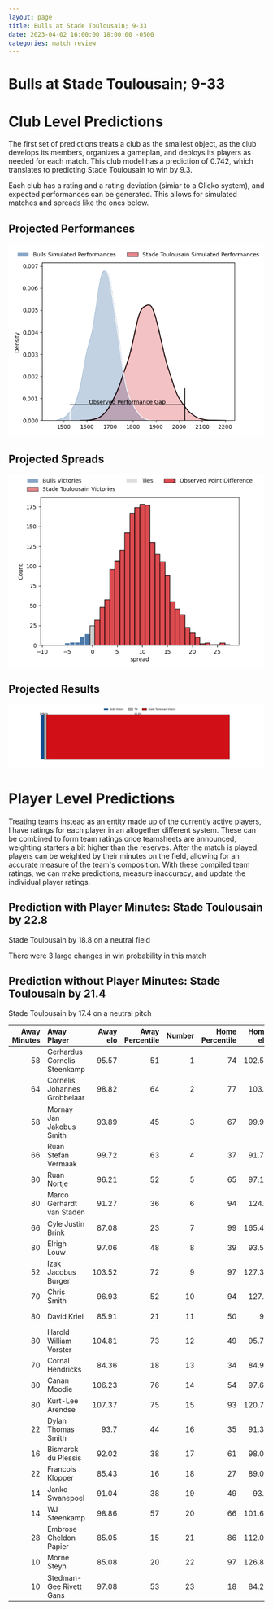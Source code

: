 ```yaml
---  
layout: page  
title: Bulls at Stade Toulousain; 9-33  
date: 2023-04-02 16:00:00 18:00:00 -0500  
categories: match review  
---
```

# Bulls at Stade Toulousain; 9-33

# Club Level Predictions


The first set of predictions treats a club as the smallest object, as the club develops its members, organizes a gameplan, and deploys its players as needed for each match. This club model has a prediction of 0.742, which translates to predicting Stade Toulousain to win by 9.3.

Each club has a rating and a rating deviation (simiar to a Glicko system), and expected performances can be generated. This allows for simulated matches and spreads like the ones below.
## Projected Performances


![Projected Performances](plots/performances_2023-04-02-StadeToulousain-Bulls.png)
## Projected Spreads


![Projected Spreads](plots/spreads_2023-04-02-StadeToulousain-Bulls.png)
## Projected Results


![Projected Results](plots/resultbar_2023-04-02-StadeToulousain-Bulls.png)
# Player Level Predictions


Treating teams instead as an entity made up of the currently active players, I have ratings for each player in an altogether different system. These can be combined to form team ratings once teamsheets are announced, weighting starters a bit higher than the reserves. After the match is played, players can be weighted by their minutes on the field, allowing for an accurate measure of the team's composition. With these compiled team ratings, we can make predictions, measure inaccuracy, and update the individual player ratings.
## Prediction with Player Minutes: Stade Toulousain by 22.8


Stade Toulousain by 18.8 on a neutral field

There were 3 large changes in win probability in this match
## Prediction without Player Minutes: Stade Toulousain by 21.4


Stade Toulousain by 17.4 on a neutral pitch



|   Away Minutes | Away Player                  |   Away elo |   Away Percentile |   Number |   Home Percentile |   Home elo | Home Player         |   Home Minutes |
|---------------:|:-----------------------------|-----------:|------------------:|---------:|------------------:|-----------:|:--------------------|---------------:|
|             58 | Gerhardus Cornelis Steenkamp |      95.57 |                51 |        1 |                74 |     102.58 | Cyril Baille        |             56 |
|             64 | Cornelis Johannes Grobbelaar |      98.82 |                64 |        2 |                77 |     103.9  | Julien Marchand     |             33 |
|             58 | Mornay Jan Jakobus Smith     |      93.89 |                45 |        3 |                67 |      99.98 | Dorian Aldegheri    |             56 |
|             66 | Ruan Stefan Vermaak          |      99.72 |                63 |        4 |                37 |      91.75 | Richie Arnold       |             58 |
|             80 | Ruan Nortje                  |      96.21 |                52 |        5 |                65 |      97.12 | Emmanuel Meafou     |             66 |
|             80 | Marco Gerhardt van Staden    |      91.27 |                36 |        6 |                94 |     124.4  | Jack Willis         |             80 |
|             66 | Cyle Justin Brink            |      87.08 |                23 |        7 |                99 |     165.44 | Francois Cros       |             80 |
|             80 | Elrigh Louw                  |      97.06 |                48 |        8 |                39 |      93.57 | Alexandre Roumat    |             48 |
|             52 | Izak Jacobus Burger          |     103.52 |                72 |        9 |                97 |     127.32 | Antoine Dupont      |             66 |
|             70 | Chris Smith                  |      96.93 |                52 |       10 |                94 |     127.7  | Romain Ntamack      |             80 |
|             80 | David Kriel                  |      85.91 |                21 |       11 |                50 |      96    | Matthis Lebel       |             80 |
|             80 | Harold William Vorster       |     104.81 |                73 |       12 |                49 |      95.78 | Pita Ahki           |             80 |
|             70 | Cornal Hendricks             |      84.36 |                18 |       13 |                34 |      84.97 | Santiago Chocobares |             50 |
|             80 | Canan Moodie                 |     106.23 |                76 |       14 |                54 |      97.65 | Juan Cruz Mallia    |             80 |
|             80 | Kurt-Lee Arendse             |     107.37 |                75 |       15 |                93 |     120.71 | Thomas Ramos        |             80 |
|             22 | Dylan Thomas Smith           |      93.7  |                44 |       16 |                35 |      91.32 | Rodrigue Neti       |             24 |
|             16 | Bismarck du Plessis          |      92.02 |                38 |       17 |                61 |      98.04 | Peato Mauvaka       |             47 |
|             22 | Francois Klopper             |      85.43 |                16 |       18 |                27 |      89.05 | David Ainu'u        |             24 |
|             14 | Janko Swanepoel              |      91.04 |                38 |       19 |                49 |      93.5  | Alban Placines      |             22 |
|             14 | WJ Steenkamp                 |      98.86 |                57 |       20 |                66 |     101.63 | Joshua Brennan      |             14 |
|             28 | Embrose Cheldon Papier       |      85.05 |                15 |       21 |                86 |     112.09 | Thibaud Flament     |             32 |
|             10 | Morne Steyn                  |      85.08 |                20 |       22 |                97 |     126.84 | Paul Graou          |             14 |
|             10 | Stedman-Gee Rivett Gans      |      97.08 |                53 |       23 |                18 |      84.21 | Dimitri Delibes     |             30 |

